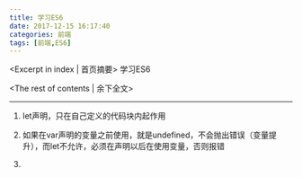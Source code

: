 ```yaml
---
title: 学习ES6
date: 2017-12-15 16:17:40
categories: 前端
tags: [前端,ES6]
---
```

<Excerpt in index | 首页摘要> 
学习ES6
<!-- more -->
<The rest of contents | 余下全文>

-----
1. let声明，只在自己定义的代码块内起作用

2. 如果在var声明的变量之前使用，就是undefined，不会抛出错误（变量提升），而let不允许，必须在声明以后在使用变量，否则报错

3. 
